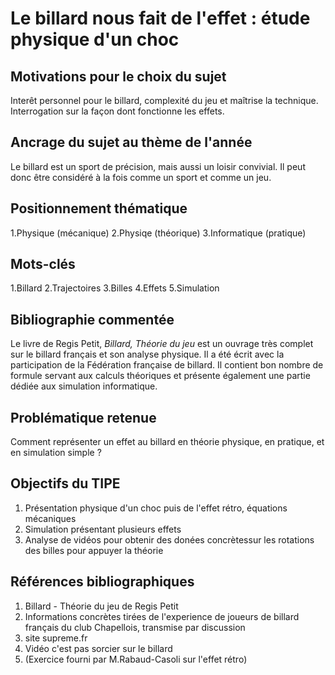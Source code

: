 # Le billard nous fait de l'effet : étude physique d'un choc

## Motivations pour le choix du sujet
Interêt personnel pour le billard, complexité du jeu et maîtrise la technique. Interrogation sur la façon dont fonctionne les effets.

## Ancrage du sujet au thème de l'année
Le billard est un sport de précision, mais aussi un loisir convivial. Il peut donc être considéré à la fois comme un sport et comme un jeu. 

## Positionnement thématique 

1.Physique (mécanique)
2.Physiqe (théorique)
3.Informatique (pratique)

## Mots-clés 

1.Billard
2.Trajectoires
3.Billes
4.Effets
5.Simulation


## Bibliographie commentée 
Le livre de Regis Petit, _Billard, Théorie du jeu_ est un ouvrage très complet sur le billard français et son analyse physique. Il a été écrit avec la participation de la Fédération française de billard. Il contient bon nombre de formule servant aux calculs théoriques et présente également une partie dédiée aux simulation informatique.


## Problématique retenue 
Comment représenter un effet au billard en théorie physique, en pratique, et en simulation simple ? 

## Objectifs du TIPE 

1. Présentation physique d'un choc puis de l'effet rétro, équations mécaniques 
2. Simulation présentant plusieurs effets
3. Analyse de vidéos pour obtenir des donées concrètessur les rotations des billes pour appuyer la théorie


## Références bibliographiques 

1. Billard - Théorie du jeu de Regis Petit
2. Informations concrètes tirées de l'experience de joueurs de billard français du club Chapellois, transmise par discussion  
3. site supreme.fr
4. Vidéo c'est pas sorcier sur le billard
5. (Exercice fourni par M.Rabaud-Casoli sur l'effet rétro)

